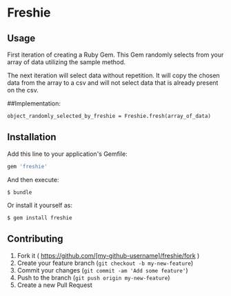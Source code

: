 # Freshie

## Usage

First iteration of creating a Ruby Gem. This Gem randomly selects from your array of data utilizing the sample method.

The next iteration will select data without repetition. It will copy the chosen data from the array to a csv and will not select data that is already present on the csv.


##Implementation:

`object_randomly_selected_by_freshie = Freshie.fresh(array_of_data)`


## Installation

Add this line to your application's Gemfile:

```ruby
gem 'freshie'
```

And then execute:

    $ bundle

Or install it yourself as:

    $ gem install freshie


## Contributing

1. Fork it ( https://github.com/[my-github-username]/freshie/fork )
2. Create your feature branch (`git checkout -b my-new-feature`)
3. Commit your changes (`git commit -am 'Add some feature'`)
4. Push to the branch (`git push origin my-new-feature`)
5. Create a new Pull Request
